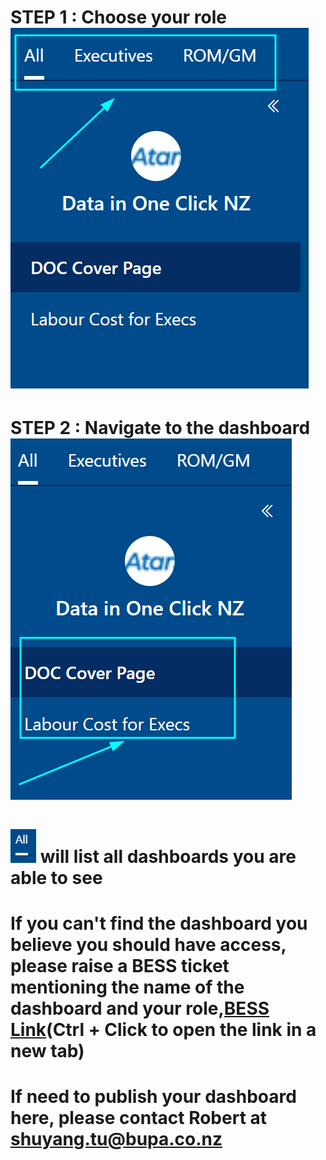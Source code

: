 # STEP 1 : Choose your role ![DOC_audience](DOC_audience.png)

# STEP 2 : Navigate to the dashboard ![DOC_dashboard](DOC_dashboard.png)

# ![DOC_all](DOC_all.png) will list all dashboards you are able to see
# If you can't find the dashboard you believe you should have access, please raise a BESS ticket mentioning the name of the dashboard and your role,[BESS Link](https://bupaaus.service-now.com/bess?id=is_sc_cat_item_default&sys_id=569229511bac791009eecaa9274bcb46)(Ctrl + Click to open the link in a new tab)
# If need to publish your dashboard here, please contact Robert at shuyang.tu@bupa.co.nz
